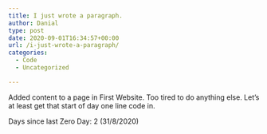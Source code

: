 ```yaml
---
title: I just wrote a paragraph.
author: Danial
type: post
date: 2020-09-01T16:34:57+00:00
url: /i-just-wrote-a-paragraph/
categories:
  - Code
  - Uncategorized

---
```

Added content to a page in First Website. Too tired to do anything else. Let’s at least get that start of day one line code in.

Days since last Zero Day: 2 (31/8/2020)